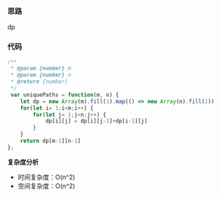 ### 思路 
 
dp
 
### 代码 
 
``` js
/**
 * @param {number} m
 * @param {number} n
 * @return {number}
 */
 var uniquePaths = function(m, n) {
    let dp = new Array(m).fill(1).map(() => new Array(n).fill(1))
    for(let i= 1;i<m;i++) {
        for(let j= 1;j<n;j++) {
            dp[i][j] = dp[i][j-1]+dp[i-1][j]
        }
    }
    return dp[m-1][n-1]
};
``` 

**复杂度分析** 
- 时间复杂度：O(n^2) 
- 空间复杂度：O(n^2)


